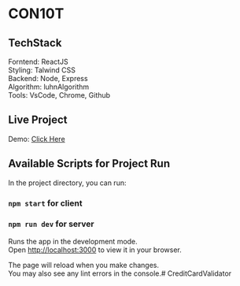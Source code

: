 # CON10T

## TechStack

Forntend: ReactJS\
Styling: Talwind CSS\
Backend: Node, Express\
Algorithm: luhnAlgorithm\
Tools: VsCode, Chrome, Github

## Live Project

Demo: [Click Here](https://pages.github.com/)


## Available Scripts for Project Run

In the project directory, you can run:

### `npm start` for client

### `npm run dev` for server

Runs the app in the development mode.\
Open [http://localhost:3000](http://localhost:3000) to view it in your browser.

The page will reload when you make changes.\
You may also see any lint errors in the console.#   C r e d i t C a r d V a l i d a t o r  
 